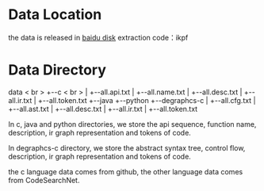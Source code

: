 # Data Location
the data is released in [baidu disk](https://pan.baidu.com/s/1eM2hDJtGb0lHHleEA-FV7g) 
extraction code：ikpf 

# Data Directory
data < br >
+--c < br >
|  +--all.api.txt
|  +--all.name.txt
|  +--all.desc.txt
|  +--all.ir.txt
|  +--all.token.txt
+--java
+--python
+--degraphcs-c
|  +--all.cfg.txt
|  +--all.ast.txt
|  +--all.desc.txt
|  +--all.ir.txt
|  +--all.token.txt

In c, java and python directories, we store the api sequence, function name, description, ir graph representation and tokens of code.

In degraphcs-c directory, we store the abstract syntax tree, control flow, description, ir graph representation and tokens of code.

the c language data comes from github, the other language data comes from CodeSearchNet.
